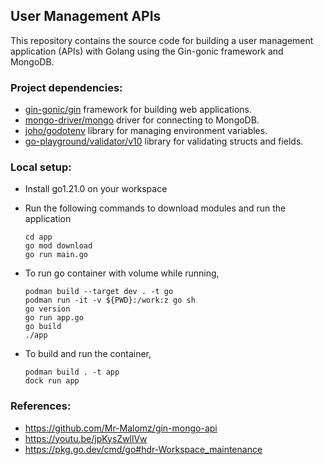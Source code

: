 ## User Management APIs

This repository contains the source code for building a user management application (APIs)
with Golang using the Gin-gonic framework and MongoDB.

### Project dependencies:
- [gin-gonic/gin](https://github.com/gin-gonic/gin) framework for building web applications.
- [mongo-driver/mongo](https://go.mongodb.org/mongo-driver/mongo) driver for connecting to MongoDB.
- [joho/godotenv](https://github.com/joho/godotenv) library for managing environment variables.
- [go-playground/validator/v10](https://github.com/go-playground/validator) library for validating structs and fields.

### Local setup:

- Install go1.21.0 on your workspace

- Run the following commands to download modules and run the application
    ```
    cd app
    go mod download
    go run main.go
    ```

- To run go container with volume while running,
    ```
    podman build --target dev . -t go
    podman run -it -v ${PWD}:/work:z go sh
    go version
    go run app.go
    go build
    ./app
    ```

- To build and run the container,
    ```
    podman build . -t app
    dock run app
    ```

### References:
- https://github.com/Mr-Malomz/gin-mongo-api
- https://youtu.be/jpKysZwllVw
- https://pkg.go.dev/cmd/go#hdr-Workspace_maintenance
